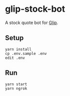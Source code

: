 # glip-stock-bot

A stock quote bot for [Glip](https://glip.com/).


## Setup

```
yarn install
cp .env.sample .env
edit .env
```


## Run

```
yarn start
yarn ngrok
```
